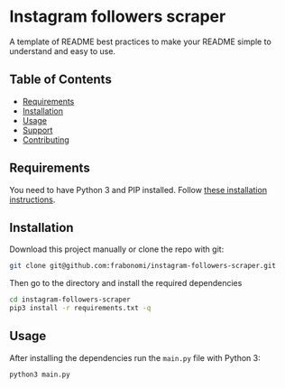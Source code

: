 # Instagram followers scraper

A template of README best practices to make your README simple to understand and easy to use. 

## Table of Contents

- [Requirements](#requirements)
- [Installation](#installation)
- [Usage](#usage)
- [Support](#support)
- [Contributing](#contributing)

## Requirements

You need to have Python 3 and PIP installed. Follow [these installation instructions](http://python-guide-pt-br.readthedocs.io/en/latest/starting/install/osx/).


## Installation

Download this project manually or clone the repo with git:

```bash
git clone git@github.com:frabonomi/instagram-followers-scraper.git
```

Then go to the directory and install the required dependencies

```bash
cd instagram-followers-scraper
pip3 install -r requirements.txt -q
```

## Usage

After installing the dependencies run the `main.py` file with Python 3:

```bash
python3 main.py
```
